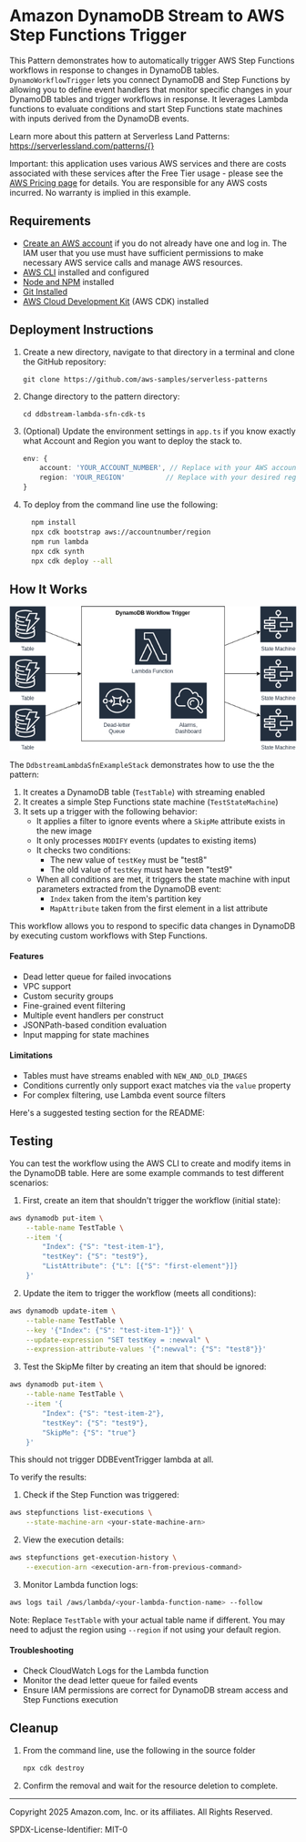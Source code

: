 
# Amazon DynamoDB Stream to AWS Step Functions Trigger

This Pattern demonstrates how to automatically trigger AWS Step Functions workflows in response to changes in DynamoDB tables. `DynamoWorkflowTrigger` lets you connect DynamoDB and Step Functions by allowing you to define event handlers that monitor specific changes in your DynamoDB tables and trigger workflows in response. It leverages Lambda functions to evaluate conditions and start Step Functions state machines with inputs derived from the DynamoDB events.

Learn more about this pattern at Serverless Land Patterns: https://serverlessland.com/patterns/{}

Important: this application uses various AWS services and there are costs associated with these services after the Free Tier usage - please see the [AWS Pricing page](https://aws.amazon.com/pricing/) for details. You are responsible for any AWS costs incurred. No warranty is implied in this example.

## Requirements

* [Create an AWS account](https://portal.aws.amazon.com/gp/aws/developer/registration/index.html) if you do not already have one and log in. The IAM user that you use must have sufficient permissions to make necessary AWS service calls and manage AWS resources.
* [AWS CLI](https://docs.aws.amazon.com/cli/latest/userguide/install-cliv2.html) installed and configured
* [Node and NPM](https://nodejs.org/en/download/) installed
* [Git Installed](https://git-scm.com/book/en/v2/Getting-Started-Installing-Git)
* [AWS Cloud Development Kit](https://docs.aws.amazon.com/cdk/latest/guide/cli.html) (AWS CDK) installed

## Deployment Instructions

1. Create a new directory, navigate to that directory in a terminal and clone the GitHub repository:
    ```
    git clone https://github.com/aws-samples/serverless-patterns
    ```
2. Change directory to the pattern directory:
    ```
    cd ddbstream-lambda-sfn-cdk-ts
    ```
3. (Optional) Update the environment settings in `app.ts`  if you know exactly what Account and Region you want to deploy the stack to.
    ```typescript
    env: { 
        account: 'YOUR_ACCOUNT_NUMBER', // Replace with your AWS account number
        region: 'YOUR_REGION'          // Replace with your desired region
    }
    ```
4. To deploy from the command line use the following:
    ```bash
      npm install
      npx cdk bootstrap aws://accountnumber/region
      npm run lambda
      npx cdk synth
      npx cdk deploy --all
    ```

## How It Works

![Architecture Diagram](ddbstream-lambda-sfn-cdk-ts.png)

The `DdbstreamLambdaSfnExampleStack` demonstrates how to use the the pattern:

1. It creates a DynamoDB table (`TestTable`) with streaming enabled
2. It creates a simple Step Functions state machine (`TestStateMachine`)
3. It sets up a trigger with the following behavior:
   - It applies a filter to ignore events where a `SkipMe` attribute exists in the new image
   - It only processes `MODIFY` events (updates to existing items)
   - It checks two conditions:
     - The new value of `testKey` must be "test8"
     - The old value of `testKey` must have been "test9"
   - When all conditions are met, it triggers the state machine with input parameters extracted from the DynamoDB event:
     - `Index` taken from the item's partition key
     - `MapAttribute` taken from the first element in a list attribute

This workflow allows you to respond to specific data changes in DynamoDB by executing custom workflows with Step Functions.


#### Features

- Dead letter queue for failed invocations
- VPC support
- Custom security groups
- Fine-grained event filtering
- Multiple event handlers per construct
- JSONPath-based condition evaluation
- Input mapping for state machines

#### Limitations

- Tables must have streams enabled with `NEW_AND_OLD_IMAGES`
- Conditions currently only support exact matches via the `value` property
- For complex filtering, use Lambda event source filters


Here's a suggested testing section for the README:

## Testing

You can test the workflow using the AWS CLI to create and modify items in the DynamoDB table. Here are some example commands to test different scenarios:

1. First, create an item that shouldn't trigger the workflow (initial state):
```bash
aws dynamodb put-item \
    --table-name TestTable \
    --item '{ 
        "Index": {"S": "test-item-1"},
        "testKey": {"S": "test9"},
        "ListAttribute": {"L": [{"S": "first-element"}]}
    }'
```

2. Update the item to trigger the workflow (meets all conditions):
```bash
aws dynamodb update-item \
    --table-name TestTable \
    --key '{"Index": {"S": "test-item-1"}}' \
    --update-expression "SET testKey = :newval" \
    --expression-attribute-values '{":newval": {"S": "test8"}}'
```

3. Test the SkipMe filter by creating an item that should be ignored:
```bash
aws dynamodb put-item \
    --table-name TestTable \
    --item '{ 
        "Index": {"S": "test-item-2"},
        "testKey": {"S": "test9"},
        "SkipMe": {"S": "true"}
    }'
```
This should not trigger DDBEventTrigger lambda at all.  

To verify the results:

1. Check if the Step Function was triggered:
```bash
aws stepfunctions list-executions \
    --state-machine-arn <your-state-machine-arn>
```

2. View the execution details:
```bash
aws stepfunctions get-execution-history \
    --execution-arn <execution-arn-from-previous-command>
```

3. Monitor Lambda function logs:
```bash
aws logs tail /aws/lambda/<your-lambda-function-name> --follow
```

Note: Replace `TestTable` with your actual table name if different. You may need to adjust the region using `--region` if not using your default region.


#### Troubleshooting

- Check CloudWatch Logs for the Lambda function
- Monitor the dead letter queue for failed events
- Ensure IAM permissions are correct for DynamoDB stream access and Step Functions execution

## Cleanup

1. From the command line, use the following in the source folder
    ```bash
    npx cdk destroy
    ```
2. Confirm the removal and wait for the resource deletion to complete.
----



Copyright 2025 Amazon.com, Inc. or its affiliates. All Rights Reserved.

SPDX-License-Identifier: MIT-0
